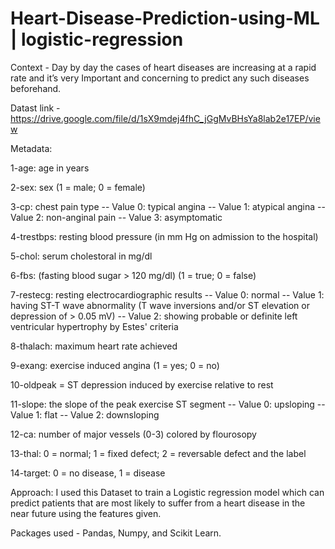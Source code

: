 # Heart-Disease-Prediction-using-ML | logistic-regression

Context - Day by day the cases of heart diseases are increasing at a rapid rate and it’s very Important and concerning to predict any such diseases beforehand.

Datast link - https://drive.google.com/file/d/1sX9mdej4fhC_jGgMvBHsYa8lab2e17EP/view

Metadata:

1-age: age in years

2-sex: sex (1 = male; 0 = female)

3-cp: chest pain type
-- Value 0: typical angina
-- Value 1: atypical angina
-- Value 2: non-anginal pain
-- Value 3: asymptomatic

4-trestbps: resting blood pressure (in mm Hg on admission to the hospital)

5-chol: serum cholestoral in mg/dl

6-fbs: (fasting blood sugar > 120 mg/dl) (1 = true; 0 = false)

7-restecg: resting electrocardiographic results
-- Value 0: normal
-- Value 1: having ST-T wave abnormality (T wave inversions and/or ST elevation or depression of > 0.05 mV)
-- Value 2: showing probable or definite left ventricular hypertrophy by Estes' criteria

8-thalach: maximum heart rate achieved

9-exang: exercise induced angina (1 = yes; 0 = no)

10-oldpeak = ST depression induced by exercise relative to rest

11-slope: the slope of the peak exercise ST segment
-- Value 0: upsloping
-- Value 1: flat
-- Value 2: downsloping

12-ca: number of major vessels (0-3) colored by flourosopy

13-thal: 0 = normal; 1 = fixed defect; 2 = reversable defect and the label

14-target: 0 = no disease, 1 = disease

Approach:
I used this Dataset to train a Logistic regression model which can predict patients that are most likely to suffer from a heart disease in the near future using the features given.

Packages used - Pandas, Numpy, and Scikit Learn.

